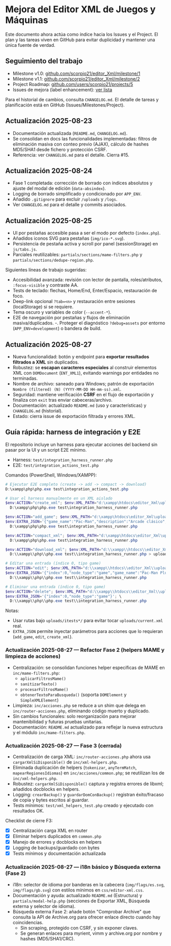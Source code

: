 # Mejora del Editor XML de Juegos y Máquinas

Este documento ahora actúa como índice hacia los Issues y el Project. El plan y las tareas viven en GitHub para evitar duplicidad y mantener una única fuente de verdad.

## Seguimiento del trabajo

- Milestone v1.0: [github.com/scorpio21/editor_Xml/milestone/1](https://github.com/scorpio21/editor_Xml/milestone/1)
- Milestone v1.1: [github.com/scorpio21/editor_Xml/milestone/2](https://github.com/scorpio21/editor_Xml/milestone/2)
- Project Roadmap: [github.com/users/scorpio21/projects/5](https://github.com/users/scorpio21/projects/5)
- Issues de mejora (label enhancement): [ver lista](https://github.com/scorpio21/editor_Xml/issues?q=is%3Aissue+label%3Aenhancement)

Para el historial de cambios, consulta `CHANGELOG.md`. El detalle de tareas y planificación está en GitHub (Issues/Milestones/Project).

## Actualización 2025-08-23

- Documentación actualizada (`README.md`, `CHANGELOG.md`).
- Se consolidan en docs las funcionalidades implementadas: filtros de eliminación masiva con conteo previo (AJAX), cálculo de hashes MD5/SHA1 desde fichero y protección CSRF.
- Referencia: ver `CHANGELOG.md` para el detalle. Cierra #15.

## Actualización 2025-08-24

- Fase 1 completada: corrección de borrado con índices absolutos y ajuste del modal de edición (`data-absindex`).
- Logging de borrado simplificado y condicionado por `APP_ENV`.
- Añadido `.gitignore` para excluir `/uploads` y `/logs`.
- Ver `CHANGELOG.md` para el detalle y commits asociados.

## Actualización 2025-08-25

- UI por pestañas accesible pasa a ser el modo por defecto (`index.php`).
- Añadidos iconos SVG para pestañas (`img/ico-*.svg`).
- Persistencia de pestaña activa y scroll por panel (sessionStorage) en `js/tabs.js`.
- Parciales reutilizables: `partials/sections/mame-filters.php` y `partials/sections/dedupe-region.php`.

Siguientes líneas de trabajo sugeridas:

- Accesibilidad avanzada: revisión con lector de pantalla, roles/atributos, `:focus-visible` y contraste AA.
- Tests de teclado: flechas, Home/End, Enter/Espacio, restauración de foco.
- Deep-link opcional `?tab=<n>` y restauración entre sesiones (localStorage) si se requiere.
- Tema oscuro y variables de color (`--accent-*`).
- E2E de navegación por pestañas y flujos de eliminación masiva/duplicados.
-. Proteger el diagnóstico `?debug=assets` por entorno (`APP_ENV=development`) o bandera de build.

## Actualización 2025-08-27

- Nueva funcionalidad: botón y endpoint para **exportar resultados filtrados a XML** sin duplicados.
- Robustez: se **escapan caracteres especiales** al construir elementos XML con `DOMDocument` (`ENT_XML1`), evitando warnings por entidades no terminadas.
- Nombre de archivo: saneado para Windows; patrón de exportación `Nombre (filtered) (N) (YYYY-MM-DD HH-mm-ss).xml`.
- Seguridad: mantiene verificación **CSRF** en el flujo de exportación y finaliza con `exit` tras enviar cabeceras/archivo.
- Documentación: actualizado `README.md` (uso y características) y `CHANGELOG.md` (historial).
- Estado: cierra issue de exportación filtrada y errores XML.

## Guía rápida: harness de integración y E2E

El repositorio incluye un harness para ejecutar acciones del backend sin pasar por la UI y un script E2E mínimo.

- Harness: `test/integration_harness_runner.php`
- E2E: `test/integration_actions_test.php`

Comandos (PowerShell, Windows/XAMPP):

```powershell
# Ejecutar E2E completo (create -> add -> compact -> download)
D:\xampp\php\php.exe test\integration_actions_test.php

# Usar el harness manualmente en un XML aislado
$env:ACTION="create_xml"; $env:XML_PATH="d:\xampp\htdocs\editor_Xml\uploads\itests\current.xml"; \
  D:\xampp\php\php.exe test\integration_harness_runner.php

$env:ACTION="add_game"; $env:XML_PATH="d:\xampp\htdocs\editor_Xml\uploads\itests\current.xml"; \
$env:EXTRA_JSON='{"game_name":"Pac-Man","description":"Arcade clásico","category":"Arcade","rom_name":["pacman.rom"],"size":["16384"],"crc":["0123ABCD"],"md5":["0123456789abcdef0123456789abcdef"],"sha1":["0123456789abcdef0123456789abcdef01234567"]}'; \
  D:\xampp\php\php.exe test\integration_harness_runner.php

$env:ACTION="compact_xml"; $env:XML_PATH="d:\xampp\htdocs\editor_Xml\uploads\itests\current.xml"; \
  D:\xampp\php\php.exe test\integration_harness_runner.php

$env:ACTION="download_xml"; $env:XML_PATH="d:\\xampp\\htdocs\\editor_Xml\\uploads\\itests\\current.xml"; \
  D:\\xampp\\php\\php.exe test\\integration_harness_runner.php > uploads\\itests\\downloaded.xml

# Editar una entrada (índice 0, tipo game)
$env:ACTION="edit"; $env:XML_PATH="d:\\xampp\\htdocs\\editor_Xml\\uploads\\itests\\current.xml"; \
$env:EXTRA_JSON='{"index":0,"node_type":"game","game_name":"Pac-Man Plus","description":"Versión mejorada","category":"Arcade","rom_name":["pacmanp.rom"],"size":["32768"],"crc":["89ABCDEF"],"md5":["abcdef0123456789abcdef0123456789"],"sha1":["abcdef0123456789abcdef0123456789abcdef0123"]}'; \
  D:\\xampp\\php\\php.exe test\\integration_harness_runner.php

# Eliminar una entrada (índice 0, tipo game)
$env:ACTION="delete"; $env:XML_PATH="d:\\xampp\\htdocs\\editor_Xml\\uploads\\itests\\current.xml"; \
$env:EXTRA_JSON='{"index":0,"node_type":"game"}'; \
  D:\\xampp\\php\\php.exe test\\integration_harness_runner.php
```

Notas:

- Usar rutas bajo `uploads/itests*/` para evitar tocar `uploads/current.xml` real.
- `EXTRA_JSON` permite inyectar parámetros para acciones que lo requieran (`add_game`, `edit`, `create_xml`).

### Actualización 2025-08-27 — Refactor Fase 2 (helpers MAME y limpieza de acciones)

- Centralización: se consolidan funciones helper específicas de MAME en `inc/mame-filters.php`:
  - `aplicarFiltrosMame()`
  - `sanitizarTexto()`
  - `procesarFiltrosMame()`
  - `obtenerTextoParaBusqueda()` (soporta `DOMElement` y `SimpleXMLElement`)
- Limpieza: `inc/acciones.php` se reduce a un shim que delega en `inc/router-acciones.php`, eliminando código muerto y duplicado.
- Sin cambios funcionales: solo reorganización para mejorar mantenibilidad y futuras pruebas unitarias.
- Documentación: `README.md` actualizado para reflejar la nueva estructura y el módulo `inc/mame-filters.php`.

### Actualización 2025-08-27 — Fase 3 (cerrada)

- Centralización de carga XML: `inc/router-acciones.php` ahora usa `cargarXmlSiDisponible()` de `inc/xml-helpers.php`.
- Eliminada duplicación de helpers (`tokenizar`, `anyTermMatch`, `mapearRegionesIdiomas`) en `inc/acciones/common.php`; se reutilizan los de `inc/xml-helpers.php`.
- Robustez: `cargarXmlSiDisponible()` captura y registra errores de libxml; añadidos docblocks en helpers.
- Logging: `crearBackup()` y `guardarDomConBackup()` registran éxito/fracaso de copia y bytes escritos al guardar.
- Tests mínimos: `test/xml_helpers_test.php` creado y ejecutado con resultados OK.

Checklist de cierre F3:

- [x] Centralización carga XML en router
- [x] Eliminar helpers duplicados en `common.php`
- [x] Manejo de errores y docblocks en helpers
- [x] Logging de backups/guardado con bytes
- [x] Tests mínimos y documentación actualizada

### Actualización 2025-08-27 — i18n básico y Búsqueda externa (Fase 2)

- i18n: selector de idioma por banderas en la cabecera (`img/flags/es.svg`, `img/flags/gb.svg`) con estilos mínimos en `css/editor-xml.css`.
- Documentación y ayuda: actualizado `README.md` (Estructura) y `partials/modal-help.php` (secciones de Exportar XML, Búsqueda externa y selector de idioma).
- Búsqueda externa Fase 2: añade botón "Comprobar Archive" que consulta la API de Archive.org para ofrecer enlace directo cuando hay coincidencias.
  - Sin scraping, protegido con CSRF, y sin exponer claves.
  - Se generan enlaces para myrient, vimm y archive.org por nombre y hashes (MD5/SHA1/CRC).
